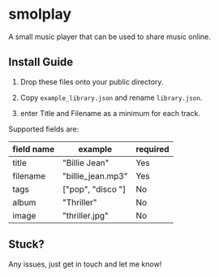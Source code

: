 # smolplay

A small music player that can be used to share music online.

## Install Guide

1. Drop these files onto your public directory.

2. Copy `example_library.json` and rename `library.json`.

3. enter Title and Filename as a minimum for each track.

Supported fields are:

| field name  | example           | required |
| ----------- | ----------------- | -------- |
| title       | "Billie Jean"     | Yes      |
| filename    | "billie_jean.mp3" | Yes      |
| tags        | ["pop", "disco "] | No       |
| album       | "Thriller"        | No       |
| image       | "thriller.jpg"    | No       |

## Stuck?

Any issues, just get in touch and let me know!
